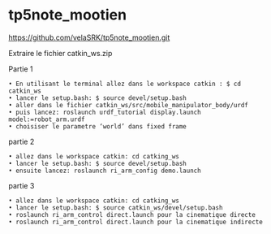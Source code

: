 # tp5note_mootien



https://github.com/velaSRK/tp5note_mootien.git

Extraire le fichier catkin_ws.zip

Partie 1


    • En utilisant le terminal allez dans le workspace catkin : $ cd catkin_ws 
    • lancer le setup.bash: $ source devel/setup.bash
    • aller dans le fichier catkin_ws/src/mobile_manipulator_body/urdf
    • puis lancez: roslaunch urdf_tutorial display.launch model:=robot_arm.urdf
    • choisiser le parametre ‘world’ dans fixed frame

partie 2

    • allez dans le workspace catkin: cd catking_ws
    • lancer le setup.bash: $ source devel/setup.bash
    • ensuite lancez: roslaunch ri_arm_config demo.launch
partie 3

    • allez dans le workspace catkin: cd catking_ws
    • lancer le setup.bash: $ source catkin_ws/devel/setup.bash
    • roslaunch ri_arm_control direct.launch pour la cinematique directe
    • roslaunch ri_arm_control direct.launch pour la cinematique indirecte
